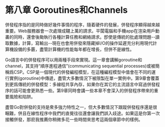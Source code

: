 # 第八章 Goroutines和Channels

併發程序指的是同時做好幾件事情的程序，隨着硬件的發展，併發程序顯得越來越重要。Web服務器會一次處理成韆上萬的請求。平闆電腦和手機app在渲染用戶動畵的同時，還會後颱執行各種計算任務和網絡請求。卽使是傳統的批處理問題--讀取數據，計算，寫輸出--現在也會用併發來隱藏掉I/O的操作延遲充分利用現代計算機設備的多覈，盡管計算機的性能每年都在增長，但併不是線性。

Go語言中的併發程序可以用兩種手段來實現。這一章會講解goroutine和channel，其支持“順序進程通信”(communicating sequential processes)或被簡稱爲CSP。CSP是一個現代的併發編程模型，在這種編程模型中值會在不同的運行實例(goroutine)中傳遞，盡管大多數情況下被限製在單一實例中。第9章會覆蓋到更爲傳統的併發模型：多線程共享內存，如果你在其它的主流語言中寫過併發程序的話可能會更熟悉一些。第9章同時會講一些本章不會深入的併發程序帶來的重要風險和陷阱。

盡管Go對併發的支持是衆多強力特性之一，但大多數情況下跟蹤併發程序還是很睏難，併且在線性程序中我們的直覺往往還會讓我們誤入歧途。如果這是你第一次接觸併發，那麽我推薦你稍微多花一些時間來思考這兩個章節中的樣例。
